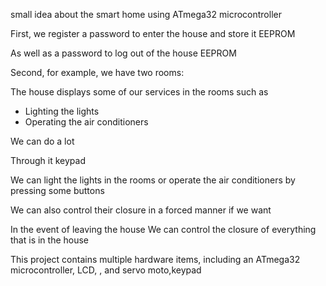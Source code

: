 small idea about the smart home using ATmega32 microcontroller

First, we register a password to enter the house and store it EEPROM

As well as a password to log out of the house EEPROM

Second, for example, we have two rooms:

The house displays some of our services in the rooms such as

- Lighting the lights
- Operating the air conditioners

We can do a lot

Through it keypad

We can light the lights in the rooms or operate the air conditioners by pressing some buttons

We can also control their closure in a forced manner if we want

In the event of leaving the house
We can control the closure of everything that is in the house


This project contains multiple hardware items, including an ATmega32 microcontroller, LCD, , and servo moto,keypad
